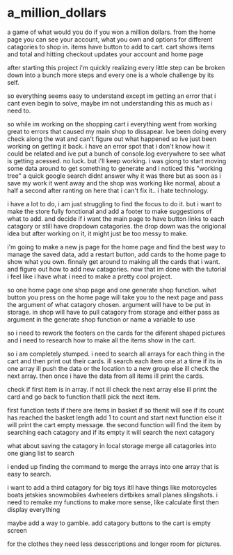# a_million_dollars
a game of what would you do if you won a million dollars.
from the home page you can see your account, what you own and options for different catagories to shop in. items have button to add to cart. cart shows items and total and hitting checkout updates your account and home page

after starting this project i'm quickly realizing every little step can be broken down into a bunch more steps and every one is a whole challenge by its self.

so everything seems easy to understand except im getting an error that i cant even begin to solve, maybe im not understanding this as much as i need to.

so while im working on the shopping cart i everything went from working great to errors that caused my main shop to dissapear. Ive been doing every check along the wat and can't figure out what happened so ive just been working on getting it back. i have an error spot that i don't know how it could be related and ive put a bunch of console.log everywhere to see what is getting acessed. no luck. but i'll keep working.
 i was giong to start moving some data around to get something to generate and i noticed this "working tree" a quick google search didnt answer why it was there but as soon as i save my work it went away and the shop was working like normal, about a half a second after ranting on here that i can't fix it.. i hate technology.

 i have a lot to do, i am just struggling to find the focus to do it. but i want to make the store fully fonctional and add a footer to make suggestions of what to add. and decide if i want the main page to have button links to each catagory or still have dropdown catagories. the drop down was the origional idea but after working on it, it might just be too messy to make. 

i'm going to make a new js page for the home page and find the best way to manage the saved data, add a restart button, add cards to the home page to show what you own. finnaly get around to making all the cards that i want. and figure out how to add new catagories. now that im done with the tutorial i feel like i have what i need to make a pretty cool project.

so one home page one shop page and one generate shop function.
what button you press on the home page will take you to the next page and pass the argument of what catagory chosen. argument will have to be put in storage. in shop will have to pull catagory from storage and either
pass as argument in the generate shop function or name a variable to use 

so i need to rework the footers on the cards for the diferent shaped pictures and i need to research how to make all the items show in the cart.

so i am completely stumped.
i need to search all arrays for each thing in the cart and then print out their cards. ill search each item one at a time if its in one array ill push the data or the location to a new group else ill check the next array.
then once i have the data from all items ill print the cards.

check if first item is in array. if not ill check the next array else ill print the card and go back to function thatll pick the next item. 

first function tests if there are items in basket if so thenit will see if its count has reached the basket length add 1 to count and start next function else it will print the cart empty message. the second function will find the item by searching each catagory and if its empty it will search the next catagory

what about saving the catagory in local storage 
merge all catagories into one giang list to search

i ended up finding the command to merge the arrays into one array that is easy to search.

i want to add a third catagory for big toys itll have things like motorcycles boats jetskies snowmobiles 4wheelers dirtbikes small planes slingshots.
i need to remake my functions to make more sense, like calculate first then display everything

maybe add a way to gamble. add catagory buttons to the cart is empty screen

for the clothes they need less dessccriptions and longer room for pictures.